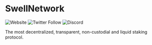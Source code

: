 # SwellNetwork

![Website](https://img.shields.io/website?url=http%3A%2F%2Fswellnetwork.io)
![Twitter Follow](https://img.shields.io/twitter/follow/swellnetworkio?style=social)
![Discord](https://img.shields.io/discord/907097149521678357)

The most decentralized, transparent, non-custodial and liquid staking protocol.